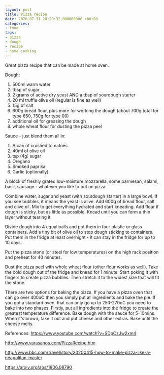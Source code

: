 ```yaml
---
layout: post
title: Pizza recipe
date: 2020-07-31 20:20:32.000000000 +00:00
categories:
- food
tags:
- pizza
- dough
- recipe
- home cooking
---
```


Great pizza recipe that can be made at home oven.

Dough:
1. 500ml warm water
1. tbsp of sugar
1. 2 grams of active dry yeast AND a tbsp of sourdough starter
1. 20 ml truffle olive oil (regular is fine as well)
1. 15g of salt
1. 600g bread flour, plus more for working the dough (about 700g total for type 650, 750g for type 00) 
1. additional oil for greasing the dough
1. whole wheat flour for dusting the pizza peel

Sauce - just blend them all in:
1. A can of crushed tomatoes
1. 40ml of olive oil
1. tsp (4g) sugar
1. Oregano
1. Smoked paprika
1. Garlic (optionally)

A block of freshly grated low-moisture mozzarella, some parmesan,
salami, basil, sausage - whatever you like to put on pizza


Combine water, sugar and yeast (with sourdough starter) in a large bowl. If you see bubbles, it means the yeast is alive. Add 600g of bread flour, salt and olive oil. Mix to get everything hydrated and start kneading. Add flour if dough is sticky, but as little as possible. Knead until you can form a thin layer without tearing it.

Divide dough into 4 equal balls and put them in four plastic or glass containers. Add a tiny bit of olive oil to stop dough sticking to containers.
Put them in the fridge at least overnight - it can stay in the fridge for up to 10 days.

Put the pizza stone (or steel for low temperatures) on the high rack position and preheat for 40 minutes.

Dust the pizza peel with whole wheat flour (other flour works as well). Take the cold dough out of the fridge and knead for 1 minute. Start poking it with fingers to create pizza bubbles. Then stretch it to the widest size that will fit the stone.

There are two options for baking the pizza. If you have a pizza oven that can go over 400oC then you simply put all ingredients and bake the pie.
If you got a standard oven, that can only go up to 250-270oC you need to bake into two phases. Firstly, put all ingredients into the fridge to create the greatest temperature difference. Bake dough with the sauce for 5-10mins. When it's brown, take it out and put cheese and other extras. Bake until the cheese melts.

References:
https://www.youtube.com/watch?v=SDpCzJw2xm4

http://www.varasanos.com/PizzaRecipe.htm

http://www.bbc.com/travel/story/20200415-how-to-make-pizza-like-a-neapolitan-master

https://arxiv.org/abs/1806.08790
